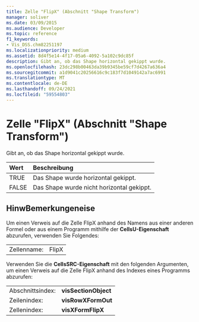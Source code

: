 ```yaml
---
title: Zelle "FlipX" (Abschnitt "Shape Transform")
manager: soliver
ms.date: 03/09/2015
ms.audience: Developer
ms.topic: reference
f1_keywords:
- Vis_DSS.chm82251197
ms.localizationpriority: medium
ms.assetid: 8d4f5e14-4f17-05a6-4092-5a102c9dc85f
description: Gibt an, ob das Shape horizontal gekippt wurde.
ms.openlocfilehash: 23dc298b00463da39b9345be59cf7d4267a636a4
ms.sourcegitcommit: a1d9041c20256616c9c183f7d1049142a7ac6991
ms.translationtype: MT
ms.contentlocale: de-DE
ms.lasthandoff: 09/24/2021
ms.locfileid: "59554803"
---
```

# <a name="flipx-cell-shape-transform-section"></a>Zelle "FlipX" (Abschnitt "Shape Transform")

Gibt an, ob das Shape horizontal gekippt wurde.
  
|**Wert**|**Beschreibung**|
|:-----|:-----|
| TRUE  <br/> | Das Shape wurde horizontal gekippt.  <br/> |
| FALSE  <br/> | Das Shape wurde nicht horizontal gekippt.  <br/> |
   
## <a name="remarks"></a>HinwBemerkungeneise

Um einen Verweis auf die Zelle FlipX anhand des Namens aus einer anderen Formel oder aus einem Programm mithilfe der **CellsU-Eigenschaft** abzurufen, verwenden Sie Folgendes: 
  
|||
|:-----|:-----|
| Zellenname:  <br/> | FlipX  <br/> |
   
Verwenden Sie die **CellsSRC-Eigenschaft** mit den folgenden Argumenten, um einen Verweis auf die Zelle FlipX anhand des Indexes eines Programms abzurufen: 
  
|||
|:-----|:-----|
| Abschnittsindex:  <br/> |**visSectionObject** <br/> |
| Zeilenindex:  <br/> |**visRowXFormOut** <br/> |
| Zellenindex:  <br/> |**visXFormFlipX** <br/> |
   

